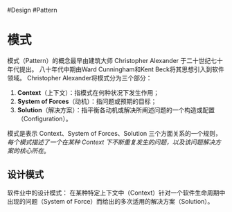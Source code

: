 #Design #Pattern

# 模式
模式（Pattern）的概念最早由建筑大师 Christopher Alexander 于二十世纪七十年代提出。
八十年代中期由Ward Cunningham和Kent Beck将其思想引入到软件领域。
Christopher Alexander将模式分为三个部分：
1. **Context**（上下文）：指模式在何种状况下发生作用；
2. **System of Forces**（动机）：指问题或预期的目标；
3. **Solution**（解决方案）：指平衡各动机或解决所阐述问题的一个构造或配置（Configuration）。

模式是表示 Context、System of Forces、Solution 三个方面关系的一个规则，*每个模式描述了一个在某种 Context 下不断重复发生的问题，以及该问题解决方案的核心所在*。

## 设计模式
软件业中的设计模式：
在某种特定上下文中（Context）针对一个软件生命周期中出现的问题（System of Force）而给出的多次适用的解决方案（Solution）。